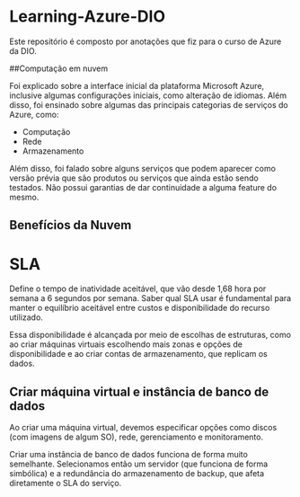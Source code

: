 # Learning-Azure-DIO
Este repositório é composto por anotações que fiz para o curso de Azure da DIO.

##Computação em nuvem

Foi explicado sobre a interface inicial da plataforma Microsoft Azure, inclusive algumas configurações iniciais, como alteração de idiomas. Além disso, foi ensinado sobre algumas das principais categorias de serviços do Azure, como:
* Computação
* Rede
* Armazenamento

Além disso, foi falado sobre alguns serviços que podem aparecer como versão prévia que são produtos ou serviços que ainda estão sendo testados. Não possui garantias de dar continuidade a alguma feature do mesmo.

## Benefícios da Nuvem
# SLA
Define o tempo de inatividade aceitável, que vão desde 1,68 hora por semana a 6 segundos por semana. Saber qual SLA usar é fundamental para manter o equilíbrio aceitável entre custos e disponibilidade do recurso utilizado.

Essa disponibilidade é alcançada por meio de escolhas de estruturas, como ao criar máquinas virtuais escolhendo mais zonas e opções de disponibilidade e ao criar contas de armazenamento, que replicam os dados.

## Criar máquina virtual e instância de banco de dados
Ao criar uma máquina virtual, devemos especificar opções como discos (com imagens de algum SO), rede, gerenciamento e monitoramento.

Criar uma instância de banco de dados funciona de forma muito semelhante. Selecionamos então um servidor (que funciona de forma simbólica) e a redundância do armazenamento de backup, que afeta diretamente o SLA do serviço.

